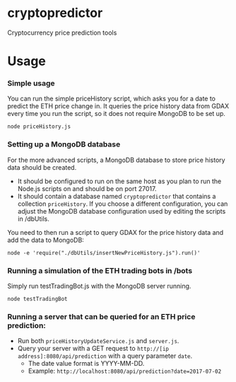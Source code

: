 # cryptopredictor
Cryptocurrency price prediction tools

# Usage
### Simple usage
You can run the simple priceHistory script, which asks you for a date to predict the ETH price change in. It queries the price history data from GDAX every time you run the script, so it does not require MongoDB to be set up.
```
node priceHistory.js
```

### Setting up a MongoDB database
For the more advanced scripts, a MongoDB database to store price history data should be created.
 * It should be configured to run on the same host as you plan to run the Node.js scripts on and should be on port 27017.
 * It should contain a database named `cryptopredictor` that contains a collection `priceHistory`.
If you choose a different configuration, you can adjust the MongoDB database configuration used by editing the scripts in /dbUtils.

You need to then run a script to query GDAX for the price history data and add the data to MongoDB:
```
node -e 'require("./dbUtils/insertNewPriceHistory.js").run()'
```

### Running a simulation of the ETH trading bots in /bots
Simply run testTradingBot.js with the MongoDB server running.
```
node testTradingBot
```

### Running a server that can be queried for an ETH price prediction:
 * Run both `priceHistoryUpdateService.js` and `server.js`.
 * Query your server with a GET request to `http://[ip address]:8080/api/prediction` with a query parameter `date`.
   * The date value format is YYYY-MM-DD.
   * Example: `http://localhost:8080/api/prediction?date=2017-07-02`
